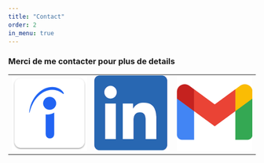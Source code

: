 ```yaml
---
title: "Contact"
order: 2
in_menu: true
---
```

<main>
                <h3>Merci de me contacter pour plus de details</h3>
                <table>
<tr>
<td><a href="https://profile.indeed.com/?hl=fr_FR&co=FR&from=gnav-homepage "><img src="images/indeed.png"></a></td>
                <td><a href="https://www.linkedin.com/in/evan-lafaye/"><img src="images/LI-In-Bug.png"></a></td>
                <td><a href="mailto:evanlafaye@gmail.com"><img src="images/Google.png"></a></td>
</tr>                
</table>
            </main> 